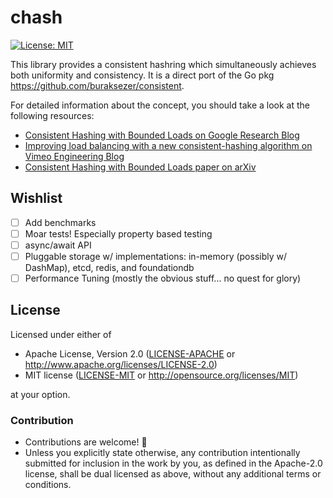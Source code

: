 # chash

[![License: MIT](https://img.shields.io/badge/License-MIT-yellow.svg)](https://opensource.org/licenses/MIT)

This library provides a consistent hashring which simultaneously achieves both uniformity and consistency. It is a direct port of the Go pkg <https://github.com/buraksezer/consistent>.

For detailed information about the concept, you should take a look at the following resources:

- [Consistent Hashing with Bounded Loads on Google Research Blog](https://research.googleblog.com/2017/04/consistent-hashing-with-bounded-loads.html)
- [Improving load balancing with a new consistent-hashing algorithm on Vimeo Engineering Blog](https://medium.com/vimeo-engineering-blog/improving-load-balancing-with-a-new-consistent-hashing-algorithm-9f1bd75709ed)
- [Consistent Hashing with Bounded Loads paper on arXiv](https://arxiv.org/abs/1608.01350)

## Wishlist

- [ ] Add benchmarks
- [ ] Moar tests! Especially property based testing
- [ ] async/await API
- [ ] Pluggable storage w/ implementations: in-memory (possibly w/ DashMap), etcd, redis, and foundationdb
- [ ] Performance Tuning (mostly the obvious stuff... no quest for glory)

## License

Licensed under either of

- Apache License, Version 2.0 ([LICENSE-APACHE](LICENSE-APACHE) or <http://www.apache.org/licenses/LICENSE-2.0>)
- MIT license ([LICENSE-MIT](LICENSE-MIT) or <http://opensource.org/licenses/MIT>)

at your option.

### Contribution

- Contributions are welcome! 🙏
- Unless you explicitly state otherwise, any contribution intentionally submitted for inclusion in the work by you, as defined in the Apache-2.0 license, shall be dual licensed as above, without any additional terms or conditions.
